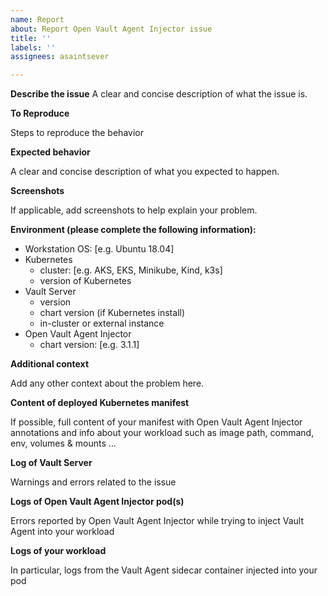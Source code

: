 ```yaml
---
name: Report
about: Report Open Vault Agent Injector issue
title: ''
labels: ''
assignees: asaintsever

---
```


**Describe the issue**
A clear and concise description of what the issue is.

**To Reproduce**

Steps to reproduce the behavior

**Expected behavior**

A clear and concise description of what you expected to happen.

**Screenshots**

If applicable, add screenshots to help explain your problem.

**Environment (please complete the following information):**

 - Workstation OS: [e.g. Ubuntu 18.04]
 - Kubernetes
    - cluster: [e.g. AKS, EKS, Minikube, Kind, k3s]
    - version of Kubernetes
 - Vault Server
    - version
    - chart version (if Kubernetes install)
    - in-cluster or external instance
 - Open Vault Agent Injector
    - chart version: [e.g. 3.1.1]

**Additional context**

Add any other context about the problem here.

**Content of deployed Kubernetes manifest**

If possible, full content of your manifest with Open Vault Agent Injector annotations and info about your workload such as image path, command, env, volumes & mounts ...

**Log of Vault Server**

Warnings and errors related to the issue

**Logs of Open Vault Agent Injector pod(s)**

Errors reported by Open Vault Agent Injector while trying to inject Vault Agent into your workload

**Logs of your workload**

In particular, logs from the Vault Agent sidecar container injected into your pod
